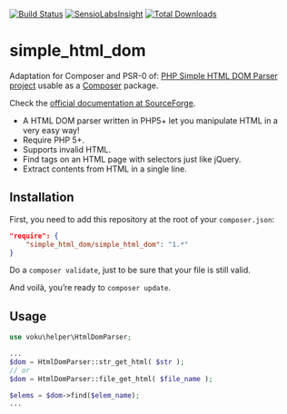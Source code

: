 [![Build Status](https://travis-ci.org/voku/simple_html_dom.svg?branch=master)](https://travis-ci.org/voku/simple_html_dom)
[![SensioLabsInsight](https://insight.sensiolabs.com/projects/be3e4851-272f-4499-9fc4-4b2704a43301/mini.png)](https://insight.sensiolabs.com/projects/be3e4851-272f-4499-9fc4-4b2704a43301)
[![Total Downloads](https://poser.pugx.org/voku/simple_html_dom/downloads.svg)](https://packagist.org/packages/voku/simple_html_dom)


simple_html_dom
===============

Adaptation for Composer and PSR-0 of: [PHP Simple HTML DOM Parser project](http://simplehtmldom.sourceforge.net/) usable as a [Composer](http://getcomposer.org/) package.

Check the [official documentation at SourceForge](http://simplehtmldom.sourceforge.net/manual.htm).

- A HTML DOM parser written in PHP5+ let you manipulate HTML in a very easy way!
- Require PHP 5+.
- Supports invalid HTML.
- Find tags on an HTML page with selectors just like jQuery.
- Extract contents from HTML in a single line.


## Installation

First, you need to add this repository at the root of your `composer.json`:

```json
"require": {
    "simple_html_dom/simple_html_dom": "1.*"
}
```

Do a `composer validate`, just to be sure that your file is still valid.

And voilà, you’re ready to `composer update`.

## Usage

```php
use voku\helper\HtmlDomParser;

...
$dom = HtmlDomParser::str_get_html( $str );
// or 
$dom = HtmlDomParser::file_get_html( $file_name );

$elems = $dom->find($elem_name);
...

```
